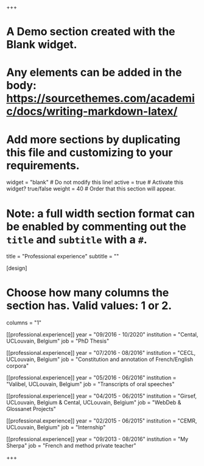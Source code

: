 +++
# A Demo section created with the Blank widget.
# Any elements can be added in the body: https://sourcethemes.com/academic/docs/writing-markdown-latex/
# Add more sections by duplicating this file and customizing to your requirements.

widget = "blank"  # Do not modify this line!
active = true  # Activate this widget? true/false
weight = 40  # Order that this section will appear.

# Note: a full width section format can be enabled by commenting out the `title` and `subtitle` with a `#`.
title = "Professional experience"
subtitle = ""

[design]
  # Choose how many columns the section has. Valid values: 1 or 2.
  columns = "1"

[[professional.experience]]
  year = "09/2016 - 10/2020"
  institution = "Cental, UCLouvain, Belgium"
  job = "PhD Thesis"
  
[[professional.experience]]
  year = "07/2016 - 08/2016"
  institution = "CECL, UCLouvain, Belgium"
  job = "Constitution and annotation of French/English corpora"
  
[[professional.experience]]
  year = "05/2016 - 06/2016"
  institution = "Valibel, UCLouvain, Belgium"
  job = "Transcripts of oral speeches"
  
[[professional.experience]]
  year = "04/2015 - 06/2015"
  institution = "Girsef, UCLouvain, Belgium & Cental, UCLouvain, Belgium"
  job = "WebDeb & Glossanet Projects"
  
[[professional.experience]]
  year = "02/2015 - 06/2015"
  institution = "CEMR, UCLouvain, Belgium"
  job = "Internship"
  
[[professional.experience]]
  year = "09/2013 - 08/2016"
  institution = "My Sherpa"
  job = "French and method private teacher"
  
+++

